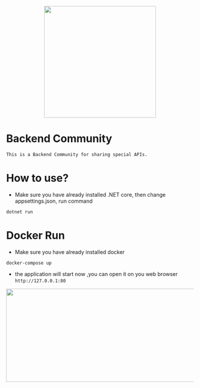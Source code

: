 <p align="center">
 <img width="300" height="300" src="https://i.ibb.co/ZdctR5s/0cb79937-78bc-41e0-8dd7-9b0d8631610f-200x200.png">
</p>

# Backend Community
    This is a Backend Community for sharing special APIs.
    
# How to use?
   * Make sure you have already installed .NET core, then change appsettings.json, run command
    
    dotnet run
    
# Docker Run
   * Make sure you have already installed docker   
    
    docker-compose up
    
   * the application will start now ,you can open it on you web browser   
        `http://127.0.0.1:80`
        
<p align="center">
 <img width=600" height="250" src="https://i.ibb.co/hH1BPTG/dockerSS.png">
</p>
